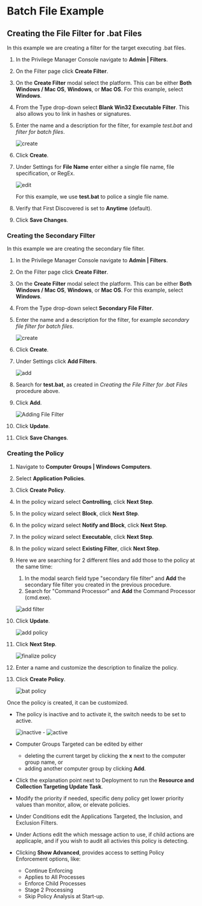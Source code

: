 [title]: # (Batch File)
[tags]: # (secondary file filter)
[priority]: # (2)
# Batch File Example

## Creating the File Filter for .bat Files

In this example we are creating a filter for the target executing .bat files.

1. In the Privilege Manager Console navigate to __Admin | Filters__.
1. On the Filter page click __Create Filter__.
1. On the __Create Filter__ modal select the platform. This can be either __Both Windows / Mac OS__, __Windows__, or __Mac OS__. For this example, select __Windows__.
1. From the Type drop-down select __Blank Win32 Executable Filter__. This also allows you to link in hashes or signatures.
1. Enter the name and a description for the filter, for example _test.bat_ and _filter for batch files_.

   ![create](images/test-bat-filter.png "Creating the a batch filter")
1. Click __Create__.
1. Under Settings for __File Name__ enter either a single file name, file specification, or RegEx.

   ![edit](images/file-specifications-bat.png "Adding the file name and verifying the First Discovered setting")

   For this example, we use __test.bat__ to police a single file name.

1. Verify that First Discovered is set to __Anytime__ (default).
1. Click __Save Changes__.

### Creating the Secondary Filter

In this example we are creating the secondary file filter.

1. In the Privilege Manager Console navigate to __Admin | Filters__.
1. On the Filter page click __Create Filter__.
1. On the __Create Filter__ modal select the platform. This can be either __Both Windows / Mac OS__, __Windows__, or __Mac OS__. For this example, select __Windows__.
1. From the Type drop-down select __Secondary File Filter__. 
1. Enter the name and a description for the filter, for example _secondary file filter for batch files_.

   ![create](images/sff-batch.png "Creating the Secondary File Filter to target batch files")
1. Click __Create__.
1. Under Settings click __Add Filters__.

   ![add](images/add-bat-filter.png "Searching for and adding the test.bat filter")
1. Search for __test.bat__, as created in _Creating the File Filter for .bat Files_ procedure above.
1. Click __Add__.

   ![Adding File Filter](images/sff-bat-update.png "Updating the filter")
1. Click __Update__.
1. Click __Save Changes__.

### Creating the Policy

1. Navigate to __Computer Groups | Windows Computers__.
1. Select __Application Policies__.
1. Click __Create Policy__.
1. In the policy wizard select __Controlling__, click __Next Step__.
1. In the policy wizard select __Block__, click __Next Step__.
1. In the policy wizard select __Notify and Block__, click __Next Step__.
1. In the policy wizard select __Executable__, click __Next Step__.
1. In the policy wizard select __Existing Filter__, click __Next Step__.
1. Here we are searching for 2 different files and add those to the policy at the same time:
   1. In the modal search field type "secondary file filter" and __Add__ the secondary file filter you created in the previous procedure.
   1. Search for "Command Processor" and __Add__ the Command Processor (cmd.exe).

   ![add filter](images/bat-pol-add-sff-2.png "Adding the secondary file filter for batch files to the policy")
1. Click __Update__.

   ![add policy](images/bat-add-pol.png "Policy Wizard with selected filters")
1. Click __Next Step__.

   ![finalize policy](images/bat-finalize.png "Finalizing the policy")
1. Enter a name and customize the description to finalize the policy.
1. Click __Create Policy__.

   ![bat policy](images/bat-deny-pol.png "Policy to deny batch file execution")

Once the policy is created, it can be customized. 

* The policy is inactive and to activate it, the switch needs to be set to active.

  ![inactive](images/pol-inactive.png "Inactive policy switch") - ![active](images/pol-active.png "Active policy switch")
* Computer Groups Targeted can be edited by either 
  * deleting the current target by clicking the __x__ next to the computer group name, or
  * adding another computer group by clicking __Add__. 
* Click the explanation point next to Deployment to run the __Resource and Collection Targeting Update Task__.
* Modify the priority if needed, specific deny policy get lower priority values than monitor, allow, or elevate policies.
* Under Conditions edit the Applications Targeted, the Inclusion, and Exclusion Filters. 
* Under Actions edit the which message action to use, if child actions are applicaple, and if you wish to audit all activies this policy is detecting.
* Clicking __Show Advanced__, provides access to setting Policy Enforcement options, like:
  * Continue Enforcing
  * Applies to All Processes
  * Enforce Child Processes
  * Stage 2 Processing
  * Skip Policy Analysis at Start-up. 